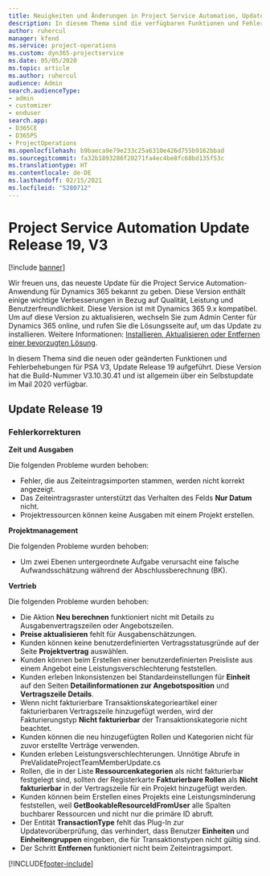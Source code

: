 ```yaml
---
title: Neuigkeiten und Änderungen in Project Service Automation, Update Release 19, V3
description: In diesem Thema sind die verfügbaren Funktionen und Fehlerbehebungen für Project Service Automation Update Release 19, V3 aufgeführt.
author: ruhercul
manager: kfend
ms.service: project-operations
ms.custom: dyn365-projectservice
ms.date: 05/05/2020
ms.topic: article
ms.author: ruhercul
audience: Admin
search.audienceType:
- admin
- customizer
- enduser
search.app:
- D365CE
- D365PS
- ProjectOperations
ms.openlocfilehash: b9baeca9e79e233c25a6310e426d755b9162bbad
ms.sourcegitcommit: fa32b1893286f20271fa4ec4be8fc68bd135f53c
ms.translationtype: HT
ms.contentlocale: de-DE
ms.lasthandoff: 02/15/2021
ms.locfileid: "5280712"
---
```

# <a name="project-service-automation-update-release-19-v3"></a>Project Service Automation Update Release 19, V3

[!include [banner](../includes/psa-now-project-operations.md)]

Wir freuen uns, das neueste Update für die Project Service Automation-Anwendung für Dynamics 365 bekannt zu geben. Diese Version enthält einige wichtige Verbesserungen in Bezug auf Qualität, Leistung und Benutzerfreundlichkeit. Diese Version ist mit Dynamics 365 9.x kompatibel. Um auf diese Version zu aktualisieren, wechseln Sie zum Admin Center für Dynamics 365 online, und rufen Sie die Lösungsseite auf, um das Update zu installieren. Weitere Informationen: [Installieren, Aktualisieren oder Entfernen einer bevorzugten Lösung](https://docs.microsoft.com/power-platform/admin/install-remove-preferred-solution).

In diesem Thema sind die neuen oder geänderten Funktionen und Fehlerbehebungen für PSA V3, Update Release 19 aufgeführt. Diese Version hat die Build-Nummer V3.10.30.41 und ist allgemein über ein Selbstupdate im Mail 2020 verfügbar.

## <a name="update-release-19"></a>Update Release 19

### <a name="bug-fixes"></a>Fehlerkorrekturen

**Zeit und Ausgaben**

Die folgenden Probleme wurden behoben: 

- Fehler, die aus Zeiteintragsimporten stammen, werden nicht korrekt angezeigt.
- Das Zeiteintragsraster unterstützt das Verhalten des Felds **Nur Datum** nicht.
- Projektressourcen können keine Ausgaben mit einem Projekt erstellen.

**Projektmanagement**

Die folgenden Probleme wurden behoben: 

-  Um zwei Ebenen untergeordnete Aufgabe verursacht eine falsche Aufwandsschätzung während der Abschlussberechnung (BK).

**Vertrieb**

Die folgenden Probleme wurden behoben: 

- Die Aktion **Neu berechnen** funktioniert nicht mit Details zu Ausgabenvertragszeilen oder Angebotszeilen.
- **Preise aktualisieren** fehlt für Ausgabenschätzungen.
-  Kunden können keine benutzerdefinierten Vertragsstatusgründe auf der Seite **Projektvertrag** auswählen.
- Kunden können beim Erstellen einer benutzerdefinierten Preisliste aus einem Angebot eine Leistungsverschlechterung feststellen.
- Kunden erleben Inkonsistenzen bei Standardeinstellungen für **Einheit** auf den Seiten **Detailinformationen zur Angebotsposition** und **Vertragszeile Details**.
- Wenn nicht fakturierbare Transaktionskategorieartikel einer fakturierbaren Vertragszeile hinzugefügt werden, wird der Fakturierungstyp **Nicht fakturierbar** der Transaktionskategorie nicht beachtet.
- Kunden können die neu hinzugefügten Rollen und Kategorien nicht für zuvor erstellte Verträge verwenden.
- Kunden erleben Leistungsverschlechterungen. Unnötige Abrufe in PreValidateProjectTeamMemberUpdate.cs
- Rollen, die in der Liste **Ressourcenkategorien** als nicht fakturierbar festgelegt sind, sollten der Registerkarte **Fakturierbare Rollen** als **Nicht fakturierbar** in der Vertragszeile für ein Projekt hinzugefügt werden.
- Kunden können beim Erstellen eines Projekts eine Leistungsminderung feststellen, weil **GetBookableResourceIdFromUser** alle Spalten buchbarer Ressourcen und nicht nur die primäre ID abruft.
- Der Entität **TransactionType** fehlt das Plug-In zur Updatevorüberprüfung, das verhindert, dass Benutzer **Einheiten** und **Einheitengruppen** eingeben, die für Transaktionstypen nicht gültig sind.
- Der Schritt **Entfernen** funktioniert nicht beim Zeiteintragsimport.


[!INCLUDE[footer-include](../includes/footer-banner.md)]